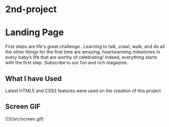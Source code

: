 # 2nd-project
<h1>Landing Page</h1>

First steps are life's great challenge . Learning to talk, crawl, walk, and do all the other things for the first time are amazing, heartwarming milestones in every baby’s life
that are worthy of celebrating! Indeed, everything starts with the first step. Subscribe to our fun and rich magazine.


<h2> What I have Used </h2>
Latest HTML5 and CSS3 features were used on the creation of this project

<h2>Screen GIF </h2>
![](/src/screen.gif)